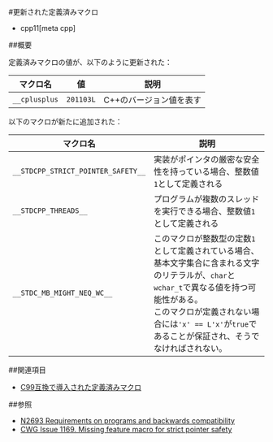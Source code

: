 #更新された定義済みマクロ
* cpp11[meta cpp]

##概要

定義済みマクロの値が、以下のように更新された：

| マクロ名      | 値        | 説明                    |
|---------------|-----------|-------------------------|
| `__cplusplus` | `201103L` | C++のバージョン値を表す |


以下のマクロが新たに追加された：

| マクロ名      | 説明                    |
|---------------|-------------------------|
| `__STDCPP_STRICT_POINTER_SAFETY__` | 実装がポインタの厳密な安全性を持っている場合、整数値`1`として定義される |
| `__STDCPP_THREADS__` | プログラムが複数のスレッドを実行できる場合、整数値`1`として定義される |
| `__STDC_MB_MIGHT_NEQ_WC__` | このマクロが整数型の定数`1`として定義されている場合、基本文字集合に含まれる文字のリテラルが、`char`と`wchar_t`で異なる値を持つ可能性がある。<br/>このマクロが定義されない場合には`'x' == L'x'`が`true`であることが保証され、そうでなければされない。 |


##関連項目
- [C99互換で導入された定義済みマクロ](c99_predefined_macros.md)


##参照
- [N2693 Requirements on programs and backwards compatibility](http://www.open-std.org/jtc1/sc22/wg21/docs/papers/2008/n2693.html)
- [CWG Issue 1169. Missing feature macro for strict pointer safety](http://www.open-std.org/jtc1/sc22/wg21/docs/cwg_defects.html#1169)

